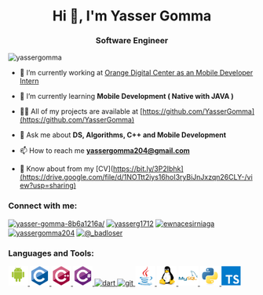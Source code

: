 <h1 align="center">Hi 👋, I'm Yasser Gomma</h1>
<h3 align="center">Software Engineer</h3>

<p align="left"> <img src="https://komarev.com/ghpvc/?username=yassergomma&label=Profile%20views&color=0e75b6&style=flat" alt="yassergomma" /> </p>

- 🔭 I’m currently working at [Orange Digital Center as an Mobile Developer Intern](https://github.com/YasserGomma/FoodHub)

- 🌱 I’m currently learning **Mobile Development ( Native with JAVA )**

- 👨‍💻 All of my projects are available at [https://github.com/YasserGomma](https://github.com/YasserGomma)

- 💬 Ask me about **DS, Algorithms, C++ and Mobile Development**

- 📫 How to reach me **yassergomma204@gmail.com**

- 📄 Know about from my [CV](https://bit.ly/3P2Ibhk](https://drive.google.com/file/d/1NOTtt2iys16hoI3ryBiJnJxzqn26CLY-/view?usp=sharing)

<h3 align="left">Connect with me:</h3>
<p align="left">
<a href="https://linkedin.com/in/yasser-gomma-8b6a1216a/" target="blank"><img align="center" src="https://raw.githubusercontent.com/rahuldkjain/github-profile-readme-generator/master/src/images/icons/Social/linked-in-alt.svg" alt="yasser-gomma-8b6a1216a/" height="30" width="40" /></a>
<a href="https://fb.com/yasserg1712" target="blank"><img align="center" src="https://raw.githubusercontent.com/rahuldkjain/github-profile-readme-generator/master/src/images/icons/Social/facebook.svg" alt="yasserg1712" height="30" width="40" /></a>
<a href="https://codeforces.com/profile/ewnacesirniaga" target="blank"><img align="center" src="https://raw.githubusercontent.com/rahuldkjain/github-profile-readme-generator/master/src/images/icons/Social/codeforces.svg" alt="ewnacesirniaga" height="30" width="40" /></a>
<a href="https://www.leetcode.com/yassergomma204" target="blank"><img align="center" src="https://raw.githubusercontent.com/rahuldkjain/github-profile-readme-generator/master/src/images/icons/Social/leet-code.svg" alt="yassergomma204" height="30" width="40" /></a>
<a href="https://www.hackerearth.com/@_badloser" target="blank"><img align="center" src="https://raw.githubusercontent.com/rahuldkjain/github-profile-readme-generator/master/src/images/icons/Social/hackerearth.svg" alt="@_badloser" height="30" width="40" /></a>
</p>

<h3 align="left">Languages and Tools:</h3>
<p align="left"> <a href="https://developer.android.com" target="_blank" rel="noreferrer"> <img src="https://raw.githubusercontent.com/devicons/devicon/master/icons/android/android-original-wordmark.svg" alt="android" width="40" height="40"/> </a> <a href="https://www.cprogramming.com/" target="_blank" rel="noreferrer"> <img src="https://raw.githubusercontent.com/devicons/devicon/master/icons/c/c-original.svg" alt="c" width="40" height="40"/> </a> <a href="https://www.w3schools.com/cpp/" target="_blank" rel="noreferrer"> <img src="https://raw.githubusercontent.com/devicons/devicon/master/icons/cplusplus/cplusplus-original.svg" alt="cplusplus" width="40" height="40"/> </a> <a href="https://www.w3schools.com/cs/" target="_blank" rel="noreferrer"> <img src="https://raw.githubusercontent.com/devicons/devicon/master/icons/csharp/csharp-original.svg" alt="csharp" width="40" height="40"/> </a> <a href="https://dart.dev" target="_blank" rel="noreferrer"> <img src="https://www.vectorlogo.zone/logos/dartlang/dartlang-icon.svg" alt="dart" width="40" height="40"/> </a> <a href="https://git-scm.com/" target="_blank" rel="noreferrer"> <img src="https://www.vectorlogo.zone/logos/git-scm/git-scm-icon.svg" alt="git" width="40" height="40"/> </a> <a href="https://www.java.com" target="_blank" rel="noreferrer"> <img src="https://raw.githubusercontent.com/devicons/devicon/master/icons/java/java-original.svg" alt="java" width="40" height="40"/> </a> <a href="https://www.linux.org/" target="_blank" rel="noreferrer"> <img src="https://raw.githubusercontent.com/devicons/devicon/master/icons/linux/linux-original.svg" alt="linux" width="40" height="40"/> </a> <a href="https://www.mysql.com/" target="_blank" rel="noreferrer"> <img src="https://raw.githubusercontent.com/devicons/devicon/master/icons/mysql/mysql-original-wordmark.svg" alt="mysql" width="40" height="40"/> </a> <a href="https://www.python.org" target="_blank" rel="noreferrer"> <img src="https://raw.githubusercontent.com/devicons/devicon/master/icons/python/python-original.svg" alt="python" width="40" height="40"/> </a> <a href="https://www.typescriptlang.org/" target="_blank" rel="noreferrer"> <img src="https://raw.githubusercontent.com/devicons/devicon/master/icons/typescript/typescript-original.svg" alt="typescript" width="40" height="40"/> </a> </p>
